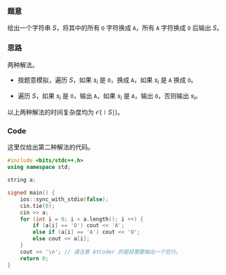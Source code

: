 ### 题意

给出一个字符串 $S$，将其中的所有 ```O``` 字符换成 ```A```，所有 ```A``` 字符换成 ```O``` 后输出 $S$。

### 思路

两种解法。

 - 按题意模拟，遍历 $S$，如果 $s_i$ 是 ```O```，换成 ```A```，如果 $s_i$ 是 ```A``` 换成 ```O```。

 - 遍历 $S$，如果 $s_i$ 是 ```O```，输出 ```A```，如果 $s_i$ 是 ```A```，输出 ```O```，否则输出 $s_i$。

以上两种解法的时间复杂度均为 $\mathcal{O}(\mid S \mid)$。

### Code

这里仅给出第二种解法的代码。

```cpp
#include <bits/stdc++.h>
using namespace std;

string a;

signed main() {
	ios::sync_with_stdio(false);
	cin.tie(0);
	cin >> a;
	for (int i = 0; i < a.length(); i ++) {
		if (a[i] == 'O') cout << 'A';
		else if (a[i] == 'A') cout << 'O';
		else cout << a[i];
	}
	cout << '\n'; // 请注意 AtCoder 的题目需要输出一个空行。
	return 0;
}
```